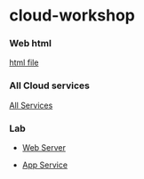 # cloud-workshop 

### Web html
[html file](index.html)

### All Cloud services
[All Services](https://cloud.google.com/products)

### Lab
* [Web Server](https://www.cloudskillsboost.google/focuses/56596?catalog_rank=%7B%22rank%22%3A2%2C%22num_filters%22%3A1%2C%22has_search%22%3Atrue%7D&parent=catalog&search_id=22135797)

* [App Service](https://www.cloudskillsboost.google/focuses/10531?catalog_rank=%7B%22rank%22%3A11%2C%22num_filters%22%3A1%2C%22has_search%22%3Atrue%7D&parent=catalog&search_id=22136371)

